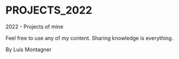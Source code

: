 # PROJECTS_2022

2022 - Projects of mine

Feel free to use any of my content. Sharing knowledge is everything.

By Luis Montagner
